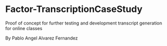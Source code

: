 # Factor-TranscriptionCaseStudy
Proof of concept for further testing and development transcript generation for online classes

By Pablo Angel Alvarez Fernandez